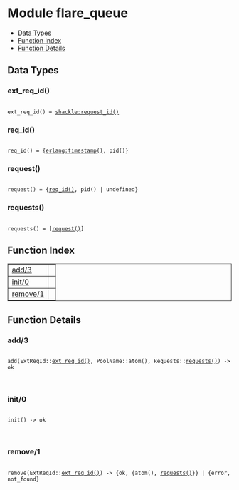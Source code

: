 

# Module flare_queue #
* [Data Types](#types)
* [Function Index](#index)
* [Function Details](#functions)

<a name="types"></a>

## Data Types ##




### <a name="type-ext_req_id">ext_req_id()</a> ###


<pre><code>
ext_req_id() = <a href="/Users/lp.gauthier/Git/flare/_build/default/lib/shackle/doc/shackle.md#type-request_id">shackle:request_id()</a>
</code></pre>




### <a name="type-req_id">req_id()</a> ###


<pre><code>
req_id() = {<a href="erlang.md#type-timestamp">erlang:timestamp()</a>, pid()}
</code></pre>




### <a name="type-request">request()</a> ###


<pre><code>
request() = {<a href="#type-req_id">req_id()</a>, pid() | undefined}
</code></pre>




### <a name="type-requests">requests()</a> ###


<pre><code>
requests() = [<a href="#type-request">request()</a>]
</code></pre>

<a name="index"></a>

## Function Index ##


<table width="100%" border="1" cellspacing="0" cellpadding="2" summary="function index"><tr><td valign="top"><a href="#add-3">add/3</a></td><td></td></tr><tr><td valign="top"><a href="#init-0">init/0</a></td><td></td></tr><tr><td valign="top"><a href="#remove-1">remove/1</a></td><td></td></tr></table>


<a name="functions"></a>

## Function Details ##

<a name="add-3"></a>

### add/3 ###

<pre><code>
add(ExtReqId::<a href="#type-ext_req_id">ext_req_id()</a>, PoolName::atom(), Requests::<a href="#type-requests">requests()</a>) -&gt; ok
</code></pre>
<br />

<a name="init-0"></a>

### init/0 ###

<pre><code>
init() -&gt; ok
</code></pre>
<br />

<a name="remove-1"></a>

### remove/1 ###

<pre><code>
remove(ExtReqId::<a href="#type-ext_req_id">ext_req_id()</a>) -&gt; {ok, {atom(), <a href="#type-requests">requests()</a>}} | {error, not_found}
</code></pre>
<br />

